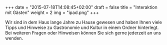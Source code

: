 +++
date = "2015-07-18T14:08:45+02:00"
draft = false
title = "Interaktion mit Gästen"
weight = 2
img = "ipad.png"
+++

Wir sind in dem Haus lange Jahre zu Hause gewesen und haben Ihnen viele Tipps und Hinweise zu Gastronomie und Kultur in einem Ordner hinterlegt. Bei weiteren Fragen oder Hinweisen können Sie sich gerne jederzeit an uns wenden.


